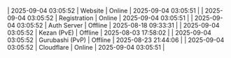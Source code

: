| 2025-09-04 03:05:52 | Website | Online | 2025-09-04 03:05:51 |
| 2025-09-04 03:05:52 | Registration | Online | 2025-09-04 03:05:51 |
| 2025-09-04 03:05:52 | Auth Server | Offline | 2025-08-18 09:33:31 |
| 2025-09-04 03:05:52 | Kezan (PvE) | Offline | 2025-08-03 17:58:02 |
| 2025-09-04 03:05:52 | Gurubashi (PvP) | Offline | 2025-08-23 21:44:06 |
| 2025-09-04 03:05:52 | Cloudflare | Online | 2025-09-04 03:05:51 |
